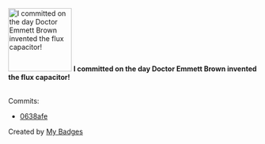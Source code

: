 <img src="https://github.com/my-badges/my-badges/blob/master/src/all-badges/pr-collaboration/delorean.png?raw=true" alt="I committed on the day Doctor Emmett Brown invented the flux capacitor!" title="I committed on the day Doctor Emmett Brown invented the flux capacitor!" width="128">
<strong>I committed on the day Doctor Emmett Brown invented the flux capacitor!</strong>
<br><br>

Commits:

- <a href="https://github.com/antonmedv/golang-expression-evaluation-comparison/commit/0638afee2f140334bec7492ca4c0ffa9b41dc3c0">0638afe</a>


Created by <a href="https://github.com/my-badges/my-badges">My Badges</a>